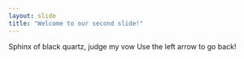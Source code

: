 ```yaml
---
layout: slide
title: "Welcome to our second slide!"
---
```

Sphinx of black quartz, judge my vow
Use the left arrow to go back!
